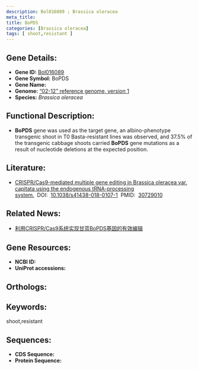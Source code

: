 ```yaml
---
description: Bol016089 ; Brassica oleracea
meta_title:
title: BoPDS
categories: [Brassica oleracea]
tags: [ shoot,resistant ]
---
```


## Gene Details:
- **Gene ID:**	[Bol016089]()
- **Gene Symbol:** BoPDS
- **Gene Name:** 
- **Genome:** [“02-12” reference genome, version 1]()
- **Species:** *Brassica oleracea*

## Functional Description:
   - **BoPDS** gene was used as the target gene, an albino-phenotype transgenic shoot in T0 Basta-resistant lines was observed, and 37.5% of the transgenic cabbage shoots carried **BoPDS** gene mutations as a result of nucleotide deletions at the expected position.

## Literature:
   - [CRISPR/Cas9-mediated multiple gene editing in Brassica oleracea var. capitata using the endogenous tRNA-processing system.]( https://www.sciencedirect.com/science/article/pii/S2468014119300950)&nbsp;&nbsp;DOI:&nbsp;&nbsp;[10.1038/s41438-018-0107-1](https://www.sciencedirect.com/science/article/pii/S2468014119300950)&nbsp;&nbsp;PMID:&nbsp;&nbsp;[30729010](https://pubmed.ncbi.nlm.nih.gov/30729010/)

## Related News:
   - [利用CRISPR/Cas9系统实现甘蓝BoPDS基因的有效编辑](https://mp.weixin.qq.com/s?__biz=MzIyOTY2NDYyNQ==&mid=2247492463&idx=3&sn=7b0caacad9db06cb748a138bf205bc80&chksm=e8bd9171dfca186747190ae301868efc089ae7b798fb279e98cf50732caaf965c17ae7e731b7&scene=27#wechat_redirect)

## Gene Resources:
- **NCBI ID:** [](https://www.ncbi.nlm.nih.gov/gene/?term=)
- **UniProt accessions:** [](https://www.uniprot.org/uniprotkb//entry)

## Orthologs:


## Keywords:
shoot,resistant

## Sequences:
- **CDS Sequence:**
- **Protein Sequence:**

